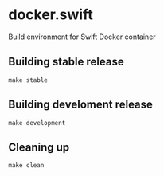 # docker.swift
Build environment for Swift Docker container

## Building stable release

    make stable

## Building develoment release

    make development

## Cleaning up

    make clean
